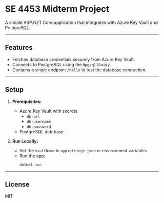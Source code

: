 # SE 4453 Midterm Project

A simple ASP.NET Core application that integrates with Azure Key Vault and PostgreSQL.

---

## Features
- Fetches database credentials securely from Azure Key Vault.
- Connects to PostgreSQL using the `Npgsql` library.
- Contains a single endpoint `/hello` to test the database connection.

---

## Setup

1. **Prerequisites:**
   - Azure Key Vault with secrets:
     - `db-url`
     - `db-username`
     - `db-password`
   - PostgreSQL database.

2. **Run Locally:**
   - Set the `VaultName` in `appsettings.json` or environment variables.
   - Run the app:
     ```bash
     dotnet run
     ```

---

## License
MIT
